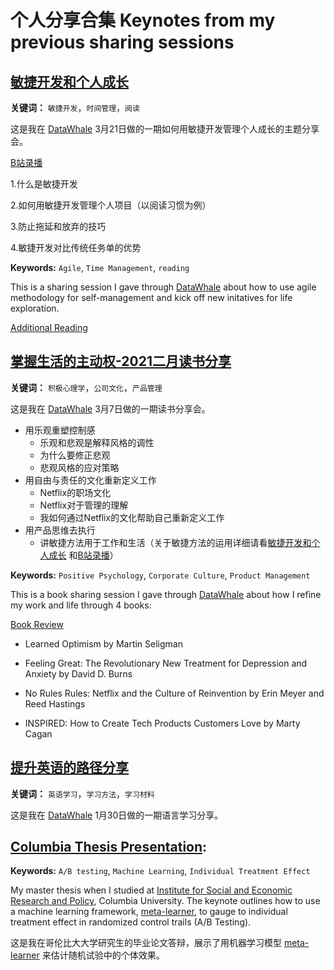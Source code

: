 # 个人分享合集  Keynotes from my previous sharing sessions



## [敏捷开发和个人成长](https://github.com/YiAlpha/sharing-deck/blob/main/%E6%95%8F%E6%8D%B7%E5%BC%80%E5%8F%91%E5%92%8C%E4%B8%AA%E4%BA%BA%E6%88%90%E9%95%BF.pdf)

**关键词：** `敏捷开发`，`时间管理`，`阅读`

这是我在 [DataWhale](https://github.com/datawhalechina) 3月21日做的一期如何用敏捷开发管理个人成长的主题分享会。

[B站录播](https://www.bilibili.com/video/BV1pv411a7ni)

1.什么是敏捷开发

2.如何用敏捷开发管理个人项目（以阅读习惯为例）

3.防止拖延和放弃的技巧

4.敏捷开发对比传统任务单的优势



**Keywords:** `Agile`,  `Time Management`, `reading` 

This is a sharing session I gave through [DataWhale](https://github.com/datawhalechina) about how to use agile methodology for self-management and kick off new initatives for life exploration.

[Additional Reading](https://yidatadive.com/Scrum-Q-A.html)



## **[掌握生活的主动权-2021二月读书分享](https://github.com/YiAlpha/sharing-deck/blob/main/%E6%8E%8C%E6%8F%A1%E7%94%9F%E6%B4%BB%E7%9A%84%E4%B8%BB%E5%8A%A8%E6%9D%83-2021%E4%BA%8C%E6%9C%88%E8%AF%BB%E4%B9%A6%E5%88%86%E4%BA%AB.pdf)**

**关键词：** `积极心理学`，`公司文化`，`产品管理`

这是我在 [DataWhale](https://github.com/datawhalechina) 3月7日做的一期读书分享会。

- 用乐观重塑控制感
  - 乐观和悲观是解释风格的调性
  - 为什么要修正悲观
  - 悲观风格的应对策略
- 用自由与责任的文化重新定义工作
  - Netflix的职场文化
  - Netflix对于管理的理解
  - 我如何通过Netflix的文化帮助自己重新定义工作
- 用产品思维去执行
  - 讲敏捷方法用于工作和生活（关于敏捷方法的运用详细请看[敏捷开发和个人成长](https://github.com/YiAlpha/sharing-deck/blob/main/%E6%95%8F%E6%8D%B7%E5%BC%80%E5%8F%91%E5%92%8C%E4%B8%AA%E4%BA%BA%E6%88%90%E9%95%BF.pdf) 和[B站录播](https://www.bilibili.com/video/BV1pv411a7ni)）



**Keywords:** `Positive Psychology`, `Corporate Culture`, `Product Management`

This is a book sharing session I gave through [DataWhale](https://github.com/datawhalechina) about how I refine my work and life through 4 books:

[Book Review](https://yidatadive.com/no-rules-rules.html)

- Learned Optimism
  by Martin Seligman
- Feeling Great: The Revolutionary New Treatment for Depression and Anxiety
  by David D. Burns

- No Rules Rules: Netflix and the Culture of Reinvention
  by Erin Meyer and Reed Hastings
- INSPIRED: How to Create Tech Products Customers Love
  by Marty Cagan



## **[提升英语的路径分享](https://github.com/YiAlpha/sharing-deck/blob/main/%E6%8F%90%E5%8D%87%E8%8B%B1%E8%AF%AD%E7%9A%84%E8%B7%AF%E5%BE%84%E5%88%86%E4%BA%AB.pdf)**

**关键词：** `英语学习`，`学习方法`，`学习材料`

这是我在 [DataWhale](https://github.com/datawhalechina) 1月30日做的一期语言学习分享。



## [Columbia Thesis Presentation](https://github.com/YiAlpha/sharing-deck/blob/main/Columbia%20Thesis%20Presentation.pdf):

**Keywords:** `A/B testing`, `Machine Learning`, `Individual Treatment Effect`

My master thesis when I studied at [Institute for Social and Economic Research and Policy](http://iserp.columbia.edu/), Columbia University. The keynote outlines how to use a machine learning framework, [meta-learner](https://www.pnas.org/content/116/10/4156), to gauge to individual treatment effect in randomized control trails (A/B Testing).

这是我在哥伦比大大学研究生的毕业论文答辩，展示了用机器学习模型 [meta-learner](https://www.pnas.org/content/116/10/4156) 来估计随机试验中的个体效果。
